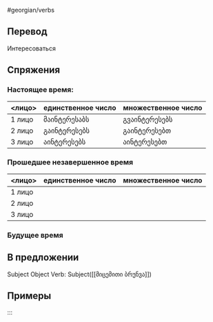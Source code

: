 #georgian/verbs 
## Перевод
Интересоваться
## Спряжения
### Настоящее время:
<лицо>|единственное число|множественное число
--------|---------------------|------------------------
1 лицо | მაინტერესაბს | გვაინტერესებს
2 лицо | გაინტერესებს | გაინტერესებთ
3 лицо | აინტერესებს | აინტერესებთ
### Прошедшее незавершенное время
<лицо>|единственное число|множественное число
--------|---------------------|------------------------
1 лицо |  | 
2 лицо |  | 
3 лицо |  | 
### Будущее время
## В предложении
Subject Object Verb: Subject([[მიცემითი ბრუნვა]])
## Примеры
:::
